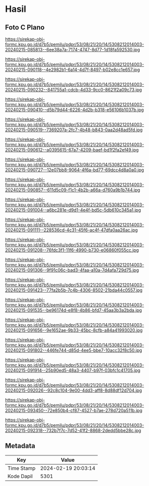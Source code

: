 # Hasil

## Foto C Plano

https://sirekap-obj-formc.kpu.go.id/d7b5/pemilu/pdpr/53/08/21/20/14/5308212014003-20240215-085813--6ee38a7a-7174-4747-8d77-1d18fa592530.jpg

https://sirekap-obj-formc.kpu.go.id/d7b5/pemilu/pdpr/53/08/21/20/14/5308212014003-20240215-090118--4e2982b1-6a14-4d7f-8497-b02e8cc1e657.jpg

https://sirekap-obj-formc.kpu.go.id/d7b5/pemilu/pdpr/53/08/21/20/14/5308212014003-20240215-090232--841755a1-cdcb-4d33-9cc0-8621f2a09c73.jpg

https://sirekap-obj-formc.kpu.go.id/d7b5/pemilu/pdpr/53/08/21/20/14/5308212014003-20240215-090410--d5b79d44-6226-4d2b-b318-e56106b1037b.jpg

https://sirekap-obj-formc.kpu.go.id/d7b5/pemilu/pdpr/53/08/21/20/14/5308212014003-20240215-090519--7369207a-2fc7-4b48-b843-0aa2d48ad5fd.jpg

https://sirekap-obj-formc.kpu.go.id/d7b5/pemilu/pdpr/53/08/21/20/14/5308212014003-20240215-090612--a0395615-67a7-4209-baef-bd1f2fa2ef49.jpg

https://sirekap-obj-formc.kpu.go.id/d7b5/pemilu/pdpr/53/08/21/20/14/5308212014003-20240215-090727--12e07bb8-9064-4f6a-bd77-69dcc4d8a0a0.jpg

https://sirekap-obj-formc.kpu.go.id/d7b5/pemilu/pdpr/53/08/21/20/14/5308212014003-20240215-090857--611d5c09-f1c1-4b2b-a66a-d760a9b1b744.jpg

https://sirekap-obj-formc.kpu.go.id/d7b5/pemilu/pdpr/53/08/21/20/14/5308212014003-20240215-091004--a6bc281e-d9d1-4e4f-bd5c-5db610c345a1.jpg

https://sirekap-obj-formc.kpu.go.id/d7b5/pemilu/pdpr/53/08/21/20/14/5308212014003-20240215-091111--228536cd-4c31-45f6-ac4f-47dfa0aa26ac.jpg

https://sirekap-obj-formc.kpu.go.id/d7b5/pemilu/pdpr/53/08/21/20/14/5308212014003-20240215-091208--76fdc3f1-11f6-4990-b730-e06860f055cc.jpg

https://sirekap-obj-formc.kpu.go.id/d7b5/pemilu/pdpr/53/08/21/20/14/5308212014003-20240215-091306--9f91c06c-bad3-4faa-a10a-7d4afa729d75.jpg

https://sirekap-obj-formc.kpu.go.id/d7b5/pemilu/pdpr/53/08/21/20/14/5308212014003-20240215-091423--77fa2b5b-7c4b-4306-8502-21bda44c0557.jpg

https://sirekap-obj-formc.kpu.go.id/d7b5/pemilu/pdpr/53/08/21/20/14/5308212014003-20240215-091535--be96174d-e8f8-4b86-bfd7-45aa3b3a2bda.jpg

https://sirekap-obj-formc.kpu.go.id/d7b5/pemilu/pdpr/53/08/21/20/14/5308212014003-20240215-091656--9e1652ae-9b33-45bc-8cfb-a84a41993020.jpg

https://sirekap-obj-formc.kpu.go.id/d7b5/pemilu/pdpr/53/08/21/20/14/5308212014003-20240215-091802--446fe744-d85d-4ee5-bbe7-10acc32f8c50.jpg

https://sirekap-obj-formc.kpu.go.id/d7b5/pemilu/pdpr/53/08/21/20/14/5308212014003-20240215-091914--25b90ed5-48a3-4407-b97f-03bfc1c41705.jpg

https://sirekap-obj-formc.kpu.go.id/d7b5/pemilu/pdpr/53/08/21/20/14/5308212014003-20240215-092026--92c8c104-9e00-4dd3-aff8-8d88df12d704.jpg

https://sirekap-obj-formc.kpu.go.id/d7b5/pemilu/pdpr/53/08/21/20/14/5308212014003-20240215-093450--72e850b4-cf87-4527-b7ae-278d720a511b.jpg

https://sirekap-obj-formc.kpu.go.id/d7b5/pemilu/pdpr/53/08/21/20/14/5308212014003-20240215-092318--732b7f7c-7d52-41f2-8868-2dedd5bbe28c.jpg


## Metadata

| Key        | Value               |
| ---------- | ------------------- |
| Time Stamp | 2024-02-19 20:03:14 |
| Kode Dapil | 5301                |




